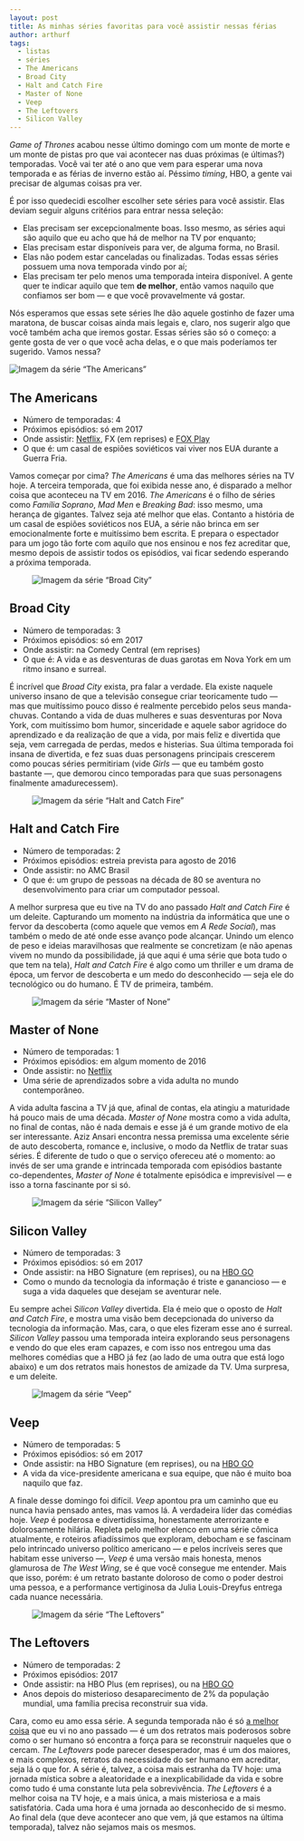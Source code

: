 ```yaml
---
layout: post
title: As minhas séries favoritas para você assistir nessas férias
author: arthurf
tags:
  - listas
  - séries
  - The Americans
  - Broad City
  - Halt and Catch Fire
  - Master of None
  - Veep
  - The Leftovers
  - Silicon Valley
---
```


<p><em>Game of Thrones</em> acabou nesse último domingo com um monte de morte e um monte de pistas pro que vai acontecer nas duas próximas (e últimas?) temporadas. Você vai ter até o ano que vem para esperar uma nova temporada e as férias de inverno estão aí. Péssimo <em>timing</em>, HBO, a gente vai precisar de algumas coisas pra ver.</p>

<p>É por isso quedecidi escolher escolher sete séries para você assistir. Elas deviam seguir alguns critérios para entrar nessa seleção:</p>

<ul>
  <li>Elas precisam ser excepcionalmente boas. Isso mesmo, as séries aqui são aquilo que eu acho que há de melhor na TV por enquanto;</li>
  <li>Elas precisam estar disponíveis para ver, de alguma forma, no Brasil.</li>
  <li>Elas não podem estar canceladas ou finalizadas. Todas essas séries possuem uma nova temporada vindo por aí;</li>
  <li>Elas precisam ter pelo menos uma temporada inteira disponível. A gente quer te indicar aquilo que tem <strong>de melhor</strong>, então vamos naquilo que confiamos ser bom — e que você provavelmente vá gostar.</li>
</ul>

<p>Nós esperamos que essas sete séries lhe dão aquele gostinho de fazer uma maratona, de buscar coisas ainda mais legais e, claro, nos sugerir algo que você também acha que iremos gostar. Essas séries são só o começo: a gente gosta de ver o que você acha delas, e o que mais poderíamos ter sugerido. Vamos nessa?</p>

<p class="full-width">
    <img src="{% link uploads/2016/08/26/americans.jpg %}" alt="Imagem da série “The Americans”" title="The Americans, cortesia FX">
</p>

<h2 id="the-americans">The Americans</h2>

<ul>
  <li>Número de temporadas: 4</li>
  <li>Próximos episódios: só em 2017</li>
  <li>Onde assistir: <a href="https://www.netflix.com/title/70269397">Netflix</a>, FX (em reprises) e <a href="http://www.foxplaybrasil.com.br/br/show/9506-the-americans">FOX Play</a>
</li>
  <li>O que é: um casal de espiões soviéticos vai viver nos EUA durante a Guerra Fria.</li>
</ul>

<p>Vamos começar por cima? <em>The Americans</em> é uma das melhores séries na TV hoje. A terceira temporada, que foi exibida nesse ano, é disparado a melhor coisa que aconteceu na TV em 2016. <em>The Americans</em> é o filho de séries como <em>Família Soprano</em>, <em>Mad Men</em> e <em>Breaking Bad</em>: isso mesmo, uma herança de gigantes. Talvez seja até melhor que elas. Contanto a história de um casal de espiões soviéticos nos EUA, a série não brinca em ser emocionalmente forte e muitíssimo bem escrita. E prepara o espectador para um jogo tão forte com aquilo que nos ensinou e nos fez acreditar que, mesmo depois de assistir todos os episódios, vai ficar sedendo esperando a próxima temporada.</p>

<figure class="post-image">
    <img src="{% link uploads/2016/08/26/broad-city.jpg %}" alt="Imagem da série “Broad City”" title="Broad City, cortesia Comedy Central">

</figure>

<h2 id="broad-city">Broad City</h2>

<ul>
  <li>Número de temporadas: 3</li>
  <li>Próximos episódios: só em 2017</li>
  <li>Onde assistir: na Comedy Central (em reprises)</li>
  <li>O que é: A vida e as desventuras de duas garotas em Nova York em um ritmo insano e surreal.</li>
</ul>

<p>É incrível que <em>Broad City</em> exista, pra falar a verdade. Ela existe naquele universo insano de que a televisão consegue criar teoricamente tudo — mas que muitíssimo pouco disso é realmente percebido pelos seus manda-chuvas. Contando a vida de duas mulheres e suas desventuras por Nova York, com muitíssimo bom humor, sinceridade e aquele sabor agridoce do aprendizado e da realização de que a vida, por mais feliz e divertida que seja, vem carregada de perdas, medos e histerias. Sua última temporada foi insana de divertida, e fez suas duas personagens principais crescerem como poucas séries permitiriam (vide <em>Girls</em> — que eu também gosto bastante —, que demorou cinco temporadas para que suas personagens finalmente amadurecessem).</p>

<figure class="post-image">
    <img src="{% link uploads/2016/08/26/halt.jpg %}" alt="Imagem da série “Halt and Catch Fire”" title="Halt and Catch Fire, cortesia AMC">

</figure>

<h2 id="halt-and-catch-fire">Halt and Catch Fire</h2>

<ul>
  <li>Número de temporadas: 2</li>
  <li>Próximos episódios: estreia prevista para agosto de 2016</li>
  <li>Onde assistir: no AMC Brasil</li>
  <li>O que é: um grupo de pessoas na década de 80 se aventura no desenvolvimento para criar um computador pessoal.</li>
</ul>

<p>A melhor surpresa que eu tive na TV do ano passado <em>Halt and Catch Fire</em> é um deleite. Capturando um momento na indústria da informática que une o fervor da descoberta (como aquele que vemos em <em>A Rede Social</em>), mas também o medo de até onde esse avanço pode alcançar. Unindo um elenco de peso e ideias maravilhosas que realmente se concretizam (e não apenas vivem no mundo da possibilidade, já que aqui é uma série que bota tudo o que tem na tela), <em>Halt and Catch Fire</em> é algo como um thriller e um drama de época, um fervor de descoberta e um medo do desconhecido — seja ele do tecnológico ou do humano. É TV de primeira, também.</p>

<figure class="post-image">
    <img src="{% link uploads/2016/08/26/master-of-none.jpg %}" alt="Imagem da série “Master of None”" title="Master of None, cortesia Netflix">

</figure>

<h2 id="master-of-none">Master of None</h2>

<ul>
  <li>Número de temporadas: 1</li>
  <li>Próximos episódios: em algum momento de 2016</li>
  <li>Onde assistir: no <a href="https://www.netflix.com/title/80049714">Netflix</a>
</li>
  <li>Uma série de aprendizados sobre a vida adulta no mundo contemporâneo.</li>
</ul>

<p>A vida adulta fascina a TV já que, afinal de contas, ela atingiu a maturidade há pouco mais de uma década. <em>Master of None</em> mostra como a vida adulta, no final de contas, não é nada demais e esse já é um grande motivo de ela ser interessante. Aziz Ansari encontra nessa premissa uma excelente série de auto descoberta, romance e, inclusive, o modo da Netflix de tratar suas séries. É diferente de tudo o que o serviço ofereceu até o momento: ao invés de ser uma grande e intrincada temporada com episódios bastante co-dependentes, <em>Master of None</em> é totalmente episódica e imprevisível — e isso a torna fascinante por si só.</p>

<figure class="post-image">
    <img src="{% link uploads/2016/08/26/silicon-valley.jpg %}" alt="Imagem da série “Silicon Valley”" title="Silicon Valley, cortesia HBO">

</figure>

<h2 id="silicon-valley">Silicon Valley</h2>

<ul>
  <li>Número de temporadas: 3</li>
  <li>Próximos episódios: só em 2017</li>
  <li>Onde assistir: na HBO Signature (em reprises), ou na <a href="http://www.hbogo.com.br/">HBO GO</a>
</li>
  <li>Como o mundo da tecnologia da informação é triste e ganancioso — e suga a vida daqueles que desejam se aventurar nele.</li>
</ul>

<p>Eu sempre achei <em>Silicon Valley</em> divertida. Ela é meio que o oposto de <em>Halt and Catch Fire</em>, e mostra uma visão bem decepcionada do universo da tecnologia da informação. Mas, cara, o que eles fizeram esse ano é surreal. <em>Silicon Valley</em> passou uma temporada inteira explorando seus personagens e vendo do que eles eram capazes, e com isso nos entregou uma das melhores comédias que a HBO já fez (ao lado de uma outra que está logo abaixo) e um dos retratos mais honestos de amizade da TV. Uma surpresa, e um deleite.</p>

<figure class="post-image">
    <img src="{% link uploads/2016/08/26/veep.jpg %}" alt="Imagem da série “Veep”" title="Veep, cortesia HBO">

</figure>

<h2 id="veep">Veep</h2>

<ul>
  <li>Número de temporadas: 5</li>
  <li>Próximos episódios: só em 2017</li>
  <li>Onde assistir: na HBO Signature (em reprises), ou na <a href="http://www.hbogo.com.br/">HBO GO</a>
</li>
  <li>A vida da vice-presidente americana e sua equipe, que não é muito boa naquilo que faz.</li>
</ul>

<p>A finale desse domingo foi difícil. <em>Veep</em> apontou pra um caminho que eu nunca havia pensado antes, mas vamos lá. A verdadeira líder das comédias hoje. <em>Veep</em> é poderosa e divertidíssima, honestamente aterrorizante e dolorosamente hilária. Repleta pelo melhor elenco em uma série cômica atualmente, e roteiros afiadíssimos que exploram, debocham e se fascinam pelo intrincado universo político americano — e pelos incríveis seres que habitam esse universo —, <em>Veep</em> é uma versão mais honesta, menos glamurosa de <em>The West Wing</em>, se é que você consegue me entender. Mais que isso, porém: é um retrato bastante doloroso de como o poder destroi uma pessoa, e a performance vertiginosa da Julia Louis-Dreyfus entrega cada nuance necessária.</p>

<figure class="post-image">
    <img src="{% link uploads/2016/08/26/leftovers.jpg %}" alt="Imagem da série “The Leftovers”" title="The Leftovers, cortesia HBO">

</figure>

<h2 id="the-leftovers">The Leftovers</h2>

<ul>
  <li>Número de temporadas: 2</li>
  <li>Próximos episódios: 2017</li>
  <li>Onde assistir: na HBO Plus (em reprises), ou na <a href="http://www.hbogo.com.br/">HBO GO</a>
</li>
  <li>Anos depois do misterioso desaparecimento de 2% da população mundial, uma família precisa reconstruir sua vida.</li>
</ul>

<p>Cara, como eu amo essa série. A segunda temporada não é só <a href="{% post_url 2015/2015-12-31-os-melhores-de-2015 %}">a melhor coisa</a> que eu vi no ano passado — é um dos retratos mais poderosos sobre como o ser humano só encontra a força para se reconstruir naqueles que o cercam. <em>The Leftovers</em> pode parecer desesperador, mas é um dos maiores, e mais complexos, retratos da necessidade do ser humano em acreditar, seja lá o que for. A série é, talvez, a coisa mais estranha da TV hoje: uma jornada mística sobre a aleatoridade e a inexplicabilidade da vida e sobre como tudo é uma constante luta pela sobrevivência. <em>The Leftovers</em> é a melhor coisa na TV hoje, e a mais única, a mais misteriosa e a mais satisfatória. Cada uma hora é uma jornada ao desconhecido de si mesmo. Ao final dela (que deve acontecer ano que vem, já que estamos na última temporada), talvez não sejamos mais os mesmos.</p>

